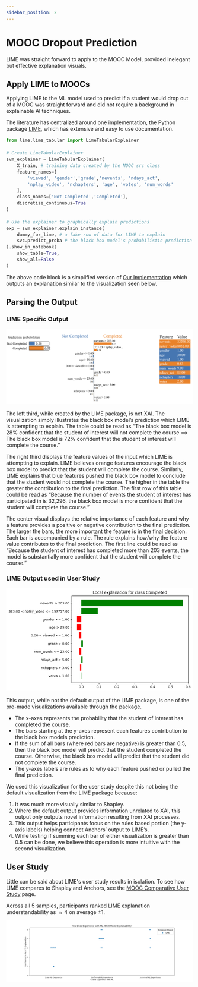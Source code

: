 ```yaml
---
sidebar_position: 2
---
```


# MOOC Dropout Prediction

LIME was straight forward to apply to the MOOC Model, provided inelegant but effective explanation visuals.

## Apply LIME to MOOCs

Applying LIME to the ML model used to predict if a student would drop out of a MOOC was straight forward and did not require a background in explainable AI techniques.

The literature has centralized around one implementation, the Python package [LIME](https://pypi.org/project/lime/), which has extensive and easy to use documentation.

```Python
from lime.lime_tabular import LimeTabularExplainer

# Create LimeTabularExplainer
svm_explainer = LimeTabularExplainer(
    X_train, # training data created by the MOOC src class
    feature_names=[
        'viewed', 'gender','grade','nevents', 'ndays_act',
        'nplay_video', 'nchapters', 'age', 'votes', 'num_words'
    ],
    class_names=['Not Completed','Completed'],
    discretize_continuous=True
)

# Use the explainer to graphically explain predictions
exp = svm_explainer.explain_instance(
    dummy_for_lime, # a fake row of data for LIME to explain
    svc.predict_proba # the black box model's probabilistic prediction method
).show_in_notebook(
    show_table=True,
    show_all=False
)
```

The above code block is a simplified version of [Our Implementation](https://github.com/cosmcbun/Explainable-Ai-Comps-2024/blob/62e136607f3b66106fd09fd558feb38f4834419a/MOOC/LIME/BasicExampleOfUsingLIMEOnMOOCDataset.ipynb) which outputs an explanation similar to the visualization seen below.

## Parsing the Output

### LIME Specific Output

![LIME Specific Output](./HTML%20Output.png)

The left third, while created by the LIME package, is not XAI. The visualization simply illustrates the black box model’s prediction which LIME is attempting to explain. The table could be read as “The black box model is 28% confident that the student of interest will not complete the course $\implies$ The black box model is 72% confident that the student of interest will complete the course.”

The right third displays the feature values of the input which LIME is attempting to explain. LIME believes orange features encourage the black box model to predict that the student will complete the course. Similarly, LIME explains that blue features pushed the black box model to conclude that the student would not complete the course. The higher in the table the greater the contribution to the final prediction. The first row of this table could be read as “Because the number of events the student of interest has participated in is 32,296, the black box model is more confident that the student will complete the course.”

The center visual displays the relative importance of each feature and why a feature provides a positive or negative contribution to the final prediction. The larger the bars, the more important the feature is in the final decision. Each bar is accompanied by a rule. The rule explains how/why the feature value contributes to the final prediction. The first line could be read as “Because the student of interest has completed more than 203 events, the model is substantially more confident that the student will complete the course.”

### LIME Output used in User Study

![LIME Output used in User Study](./X_complete3.png)

This output, while not the default output of the LIME package, is one of the pre-made visualizations available through the package.

- The x-axes represents the probability that the student of interest has completed the course.
- The bars starting at the y-axes represent each features contribution to the black box models prediction.
- If the sum of all bars (where red bars are negative) is greater than 0.5, then the black box model will predict that the student completed the course. Otherwise, the black box model will predict that the student did not complete the course.
- The y-axes labels are rules as to why each feature pushed or pulled the final prediction.

We used this visualization for the user study despite this not being the default visualization from the LIME package because:

1. It was much more visually similar to Shapley.
2. Where the default output provides information unrelated to XAI, this output only outputs novel information resulting from XAI processes.
3. This output helps participants focus on the rules based portion (the y-axis labels) helping connect Anchors’ output to LIME’s.
4. While testing if summing each bar of either visualization is greater than 0.5 can be done, we believe this operation is more intuitive with the second visualization.

## User Study

Little can be said about LIME's user study results in isolation. To see how LIME compares to Shapley and Anchors, see the [MOOC Comparative User Study](../User%20Study/MOOC%20-%20Comparative%20Results.md) page.

Across all 5 samples, participants ranked LIME explanation understandability as $\approx4$ on average $\pm 1$.

![Sample All LIME - How Does Experience with ML Affect Model Explainability.png](./Sample%20All%20LIME%20-%20How%20Does%20Experience%20with%20ML%20Affect%20Model%20Explainability.png)

